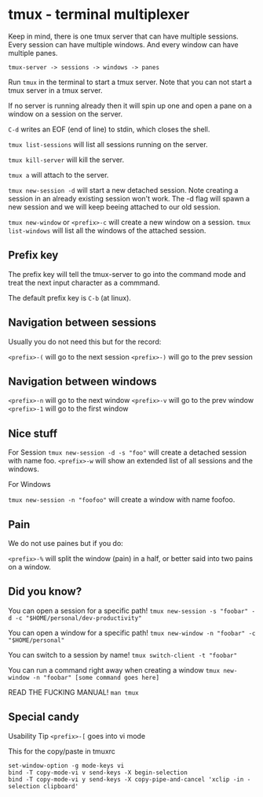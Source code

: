 # tmux - terminal multiplexer

Keep in mind, there is one tmux server that can have multiple sessions.
Every session can have multiple windows.
And every window can have multiple panes.

`tmux-server -> sessions -> windows -> panes`

Run `tmux` in the terminal to start a tmux server. 
Note that you can not start a tmux server in a tmux server.

If no server is running already then it will spin up one and open a pane on a window on a session on the server.

`C-d` writes an EOF (end of line) to stdin, which closes the shell.

`tmux list-sessions` will list all sessions running on the server.

`tmux kill-server` will kill the server.

`tmux a` will attach to the server.

`tmux new-session -d` will start a new detached session.
Note creating a session in an already existing session won't work.
The -d flag will spawn a new session and we will keep beeing attached to our old session.

`tmux new-window` or `<prefix>-c` will create a new window on a session.
`tmux list-windows` will list all the windows of the attached session.

## Prefix key

The prefix key will tell the tmux-server to go into the command mode and treat the next input character as a commmand.

The default prefix key is `C-b` (at linux).

## Navigation between sessions

Usually you do not need this but for the record:

`<prefix>-(` will go to the next session
`<prefix>-)` will go to the prev session

## Navigation between windows

`<prefix>-n` will go to the next window
`<prefix>-v` will go to the prev window
`<prefix>-1` will go to the first window

## Nice stuff

For Session
`tmux new-session -d -s "foo"` will create a detached session with name foo.
`<prefix>-w` will show an extended list of all sessions and the windows.

For Windows

`tmux new-session -n "foofoo"` will create a window with name foofoo.

## Pain

We do not use paines but if you do:

`<prefix>-%` will split the window (pain) in a half, or better said into two pains on a window.

## Did you know?

You can open a session for a specific path!
`tmux new-session -s "foobar" -d -c "$HOME/personal/dev-productivity"` 

You can open a window for a specific path!
`tmux new-window -n "foobar" -c "$HOME/personal"` 

You can switch to a session by name!
`tmux switch-client -t "foobar"`

You can run a command right away when creating a window
`tmux new-window -n "foobar" [some command goes here]`

READ THE FUCKING MANUAL!
`man tmux`

## Special candy

Usability Tip
`<prefix>-[` goes into vi mode

This for the copy/paste in tmuxrc

```
set-window-option -g mode-keys vi
bind -T copy-mode-vi v send-keys -X begin-selection
bind -T copy-mode-vi y send-keys -X copy-pipe-and-cancel 'xclip -in -selection clipboard'
```